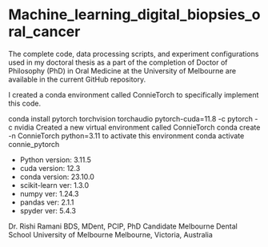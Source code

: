 # Machine_learning_digital_biopsies_oral_cancer

The complete code, data processing scripts, and experiment configurations used in my doctoral thesis as a part of the completion of Doctor of Philosophy (PhD) in Oral Medicine at the University of Melbourne are available in the current GitHub repository.

I created a conda environment called ConnieTorch to specifically implement this code.

conda install pytorch torchvision torchaudio pytorch-cuda=11.8 -c pytorch -c nvidia
Created a new virtual environment called ConnieTorch
conda create -n ConnieTorch python=3.11
to activate this environment
conda activate connie_pytorch
- Python version: 3.11.5 
- cuda version: 12.3 
- conda version: 23.10.0 
- scikit-learn ver: 1.3.0 
- numpy ver: 1.24.3 
- pandas ver: 2.1.1 
- spyder ver: 5.4.3

Dr. Rishi Ramani
BDS, MDent, PCIP, PhD Candidate
Melbourne Dental School
University of Melbourne
Melbourne, Victoria, Australia
